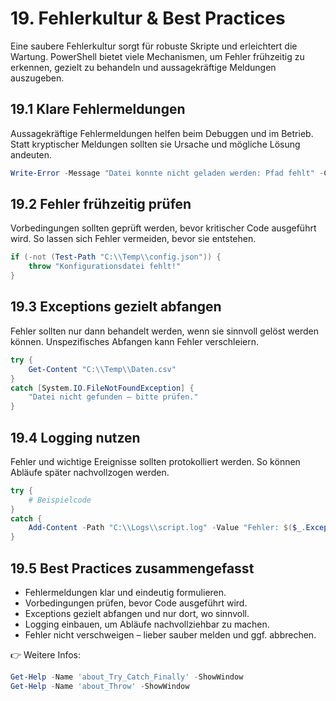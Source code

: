 # 19. Fehlerkultur & Best Practices

Eine saubere Fehlerkultur sorgt für robuste Skripte und erleichtert die Wartung. PowerShell bietet viele Mechanismen, um Fehler frühzeitig zu erkennen, gezielt zu behandeln und aussagekräftige Meldungen auszugeben.

## 19.1 Klare Fehlermeldungen

Aussagekräftige Fehlermeldungen helfen beim Debuggen und im Betrieb. Statt kryptischer Meldungen sollten sie Ursache und mögliche Lösung andeuten.

```powershell
Write-Error -Message "Datei konnte nicht geladen werden: Pfad fehlt" -Category ObjectNotFound
```

## 19.2 Fehler frühzeitig prüfen

Vorbedingungen sollten geprüft werden, bevor kritischer Code ausgeführt wird. So lassen sich Fehler vermeiden, bevor sie entstehen.

```powershell
if (-not (Test-Path "C:\\Temp\\config.json")) {
    throw "Konfigurationsdatei fehlt!"
}
```

## 19.3 Exceptions gezielt abfangen

Fehler sollten nur dann behandelt werden, wenn sie sinnvoll gelöst werden können. Unspezifisches Abfangen kann Fehler verschleiern.

```powershell
try {
    Get-Content "C:\\Temp\\Daten.csv"
}
catch [System.IO.FileNotFoundException] {
    "Datei nicht gefunden – bitte prüfen."
}
```

## 19.4 Logging nutzen

Fehler und wichtige Ereignisse sollten protokolliert werden. So können Abläufe später nachvollzogen werden.

```powershell
try {
    # Beispielcode
}
catch {
    Add-Content -Path "C:\\Logs\\script.log" -Value "Fehler: $($_.Exception.Message)"
}
```

## 19.5 Best Practices zusammengefasst

* Fehlermeldungen klar und eindeutig formulieren.
* Vorbedingungen prüfen, bevor Code ausgeführt wird.
* Exceptions gezielt abfangen und nur dort, wo sinnvoll.
* Logging einbauen, um Abläufe nachvollziehbar zu machen.
* Fehler nicht verschweigen – lieber sauber melden und ggf. abbrechen.

👉 Weitere Infos:

```powershell
Get-Help -Name 'about_Try_Catch_Finally' -ShowWindow
Get-Help -Name 'about_Throw' -ShowWindow
```
